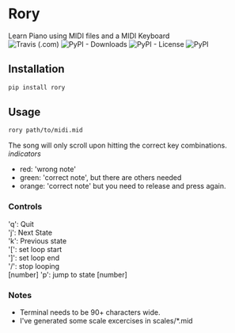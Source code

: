 # Rory
Learn Piano using MIDI files and a MIDI Keyboard<br/>
![Travis (.com)](https://img.shields.io/travis/com/quintinfsmith/rory?style=flat-square)
![PyPI - Downloads](https://img.shields.io/pypi/dw/rory?style=flat-square)
![PyPI - License](https://img.shields.io/pypi/l/rory?style=flat-square)
![PyPI](https://img.shields.io/pypi/v/rory?style=flat-square)

## Installation
```bash
pip install rory
```

## Usage
```bash
rory path/to/midi.mid
```
The song will only scroll upon hitting the correct key combinations.
*indicators*
- red: 'wrong note'
- green: 'correct note', but there are others needed
- orange: 'correct note' but you need to release and press again.

### Controls
'q': Quit<br/>
'j': Next State<br/>
'k': Previous state<br/>
'[': set loop start<br/>
']': set loop end<br/>
'/': stop looping<br/>
[number] 'p': jump to state [number]<br/>

### Notes
- Terminal needs to be 90+ characters wide.
- I've generated some scale excercises in scales/*.mid

